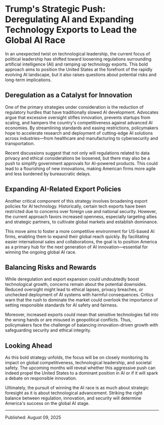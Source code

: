 # Trump's Strategic Push: Deregulating AI and Expanding Technology Exports to Lead the Global AI Race

In an unexpected twist on technological leadership, the current focus of political leadership has shifted toward loosening regulations surrounding artificial intelligence (AI) and ramping up technology exports. This bold approach aims to position the United States at the forefront of the rapidly evolving AI landscape, but it also raises questions about potential risks and long-term implications.

## Deregulation as a Catalyst for Innovation

One of the primary strategies under consideration is the reduction of regulatory hurdles that have traditionally slowed AI development. Advocates argue that excessive oversight stifles innovation, prevents startups from scaling, and hampers the country's competitiveness against advanced AI economies. By streamlining standards and easing restrictions, policymakers hope to accelerate research and deployment of cutting-edge AI solutions across industries—from healthcare and manufacturing to cybersecurity and transportation.

Recent discussions suggest that not only will regulations related to data privacy and ethical considerations be loosened, but there may also be a push to simplify government approvals for AI-powered products. This could lead to a flourishing of new innovations, making American firms more agile and less burdened by bureaucratic delays. 

## Expanding AI-Related Export Policies

Another critical component of this strategy involves broadening export policies for AI technology. Historically, certain tech exports have been restricted due to concerns over foreign use and national security. However, the current approach favors increased openness, especially targeting allies and strategic partners, to cultivate global markets and establish dominance.

This move aims to foster a more competitive environment for US-based AI firms, enabling them to expand their global reach quickly. By facilitating easier international sales and collaborations, the goal is to position America as a primary hub for the next generation of AI innovation—essential for winning the ongoing global AI race.

## Balancing Risks and Rewards

While deregulation and export expansion could undoubtedly boost technological growth, concerns remain about the potential downsides. Reduced oversight might lead to ethical lapses, privacy breaches, or unchecked deployment of AI systems with harmful consequences. Critics warn that the rush to dominate the market could overlook the importance of setting responsible standards for AI safety and fairness.

Moreover, increased exports could mean that sensitive technologies fall into the wrong hands or are misused in geopolitical conflicts. Thus, policymakers face the challenge of balancing innovation-driven growth with safeguarding security and ethical integrity.

## Looking Ahead

As this bold strategy unfolds, the focus will be on closely monitoring its impact on global competitiveness, technological leadership, and societal safety. The upcoming months will reveal whether this aggressive push can indeed propel the United States to a dominant position in AI or if it will spark a debate on responsible innovation.

Ultimately, the pursuit of winning the AI race is as much about strategic foresight as it is about technological advancement. Striking the right balance between regulation, innovation, and security will determine America's success on the global AI stage.

---

Published: August 09, 2025
